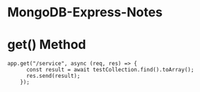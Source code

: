 # MongoDB-Express-Notes


# get() Method

```
app.get("/service", async (req, res) => {
      const result = await testCollection.find().toArray();
      res.send(result);
    });
```
